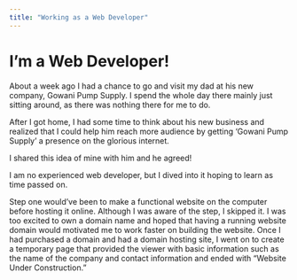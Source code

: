 ```yaml
---
title: "Working as a Web Developer"
---
```


# I’m a Web Developer!

About a week ago I had a chance to go and visit my dad at his new company, Gowani Pump Supply. I spend the whole day there mainly just sitting around, as there was nothing there for me to do.

After I got home, I had some time to think about his new business and realized that I could help him reach more audience by getting ‘Gowani Pump Supply’ a presence on the glorious internet.


I shared this idea of mine with him and he agreed!

I am no experienced web developer, but I dived into it hoping to learn as time passed on.

Step one would’ve been to make a functional website on the computer before hosting it online. Although I was aware of the step, I skipped it. I was too excited to own a domain name and hoped that having a running website domain would motivated me to work faster on building the website. Once I had purchased a domain and had a domain hosting site, I went on to create a temporary page that provided the viewer with basic information such as the name of the company and contact information and ended with “Website Under Construction.”

